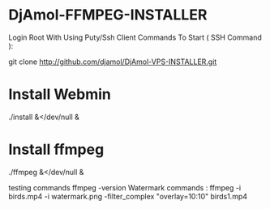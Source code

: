 # DjAmol-FFMPEG-INSTALLER
Login Root With Using Puty/Ssh Client
Commands To Start ( SSH Command ):

git clone http://github.com/djamol/DjAmol-VPS-INSTALLER.git
# Install Webmin
./install &amp;&lt;/dev/null &amp;

# Install ffmpeg
./ffmpeg &amp;&lt;/dev/null &amp;

testing commands
ffmpeg -version
Watermark commands :
ffmpeg -i birds.mp4 -i watermark.png -filter_complex "overlay=10:10" birds1.mp4
